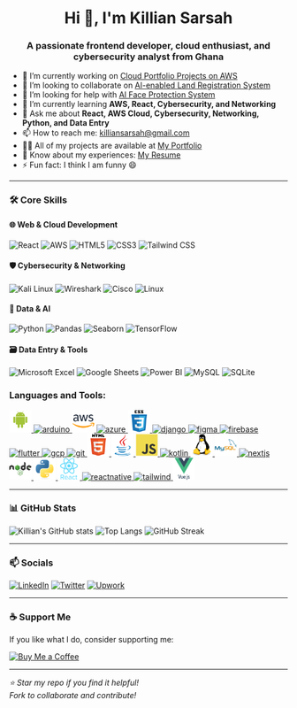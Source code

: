 <h1 align="center">Hi 👋, I'm Killian Sarsah</h1>
<h3 align="center">A passionate frontend developer, cloud enthusiast, and cybersecurity analyst from Ghana</h3>

- 🔭 I’m currently working on [Cloud Portfolio Projects on AWS](https://github.com/KillianSarsah/cloud-projects)
- 👯 I’m looking to collaborate on [AI-enabled Land Registration System](https://github.com/KillianSarsah/land-registry-AI)
- 🤝 I’m looking for help with [AI Face Protection System](https://github.com/KillianSarsah/ai-face-protection)
- 🌱 I’m currently learning **AWS, React, Cybersecurity, and Networking**
- 💬 Ask me about **React, AWS Cloud, Cybersecurity, Networking, Python, and Data Entry**
- 📫 How to reach me: killiansarsah@gmail.com
- 👨‍💻 All of my projects are available at [My Portfolio](https://killiansarsah.github.io/)
- 📄 Know about my experiences: [My Resume](https://www.upwork.com/freelancers/~01e979827cca6d421f)
- ⚡ Fun fact: I think I am funny 😄

---

### 🛠️ Core Skills

#### 🌐 Web & Cloud Development
![React](https://img.shields.io/badge/-React-61DAFB?logo=react&logoColor=black)
![AWS](https://img.shields.io/badge/-AWS-232F3E?logo=amazonaws&logoColor=white)
![HTML5](https://img.shields.io/badge/-HTML5-E34F26?logo=html5&logoColor=white)
![CSS3](https://img.shields.io/badge/-CSS3-1572B6?logo=css3&logoColor=white)
![Tailwind CSS](https://img.shields.io/badge/-TailwindCSS-06B6D4?logo=tailwindcss&logoColor=white)

#### 🛡️ Cybersecurity & Networking
![Kali Linux](https://img.shields.io/badge/-Kali_Linux-557C94?logo=kalilinux&logoColor=white)
![Wireshark](https://img.shields.io/badge/-Wireshark-1679A7?logo=wireshark&logoColor=white)
![Cisco](https://img.shields.io/badge/-Networking-0A66C2?logo=cisco&logoColor=white)
![Linux](https://img.shields.io/badge/-Linux-FCC624?logo=linux&logoColor=black)

#### 🧠 Data & AI
![Python](https://img.shields.io/badge/-Python-3776AB?logo=python&logoColor=white)
![Pandas](https://img.shields.io/badge/-Pandas-150458?logo=pandas&logoColor=white)
![Seaborn](https://img.shields.io/badge/-Seaborn-3786A6?logo=python&logoColor=white)
![TensorFlow](https://img.shields.io/badge/-TensorFlow-FF6F00?logo=tensorflow&logoColor=white)

#### 🗃️ Data Entry & Tools
![Microsoft Excel](https://img.shields.io/badge/-Excel-217346?logo=microsoft-excel&logoColor=white)
![Google Sheets](https://img.shields.io/badge/-Google_Sheets-34A853?logo=googlesheets&logoColor=white)
![Power BI](https://img.shields.io/badge/-Power_BI-F2C811?logo=powerbi&logoColor=black)
![MySQL](https://img.shields.io/badge/-MySQL-4479A1?logo=mysql&logoColor=white)
![SQLite](https://img.shields.io/badge/-SQLite-003B57?logo=sqlite&logoColor=white)


<h3 align="left">Languages and Tools:</h3>
<p align="left"> <a href="https://developer.android.com" target="_blank" rel="noreferrer"> <img src="https://raw.githubusercontent.com/devicons/devicon/master/icons/android/android-original-wordmark.svg" alt="android" width="40" height="40"/> </a> <a href="https://www.arduino.cc/" target="_blank" rel="noreferrer"> <img src="https://cdn.worldvectorlogo.com/logos/arduino-1.svg" alt="arduino" width="40" height="40"/> </a> <a href="https://aws.amazon.com" target="_blank" rel="noreferrer"> <img src="https://raw.githubusercontent.com/devicons/devicon/master/icons/amazonwebservices/amazonwebservices-original-wordmark.svg" alt="aws" width="40" height="40"/> </a> <a href="https://azure.microsoft.com/en-in/" target="_blank" rel="noreferrer"> <img src="https://www.vectorlogo.zone/logos/microsoft_azure/microsoft_azure-icon.svg" alt="azure" width="40" height="40"/> </a> <a href="https://www.w3schools.com/css/" target="_blank" rel="noreferrer"> <img src="https://raw.githubusercontent.com/devicons/devicon/master/icons/css3/css3-original-wordmark.svg" alt="css3" width="40" height="40"/> </a> <a href="https://www.djangoproject.com/" target="_blank" rel="noreferrer"> <img src="https://cdn.worldvectorlogo.com/logos/django.svg" alt="django" width="40" height="40"/> </a> <a href="https://www.figma.com/" target="_blank" rel="noreferrer"> <img src="https://www.vectorlogo.zone/logos/figma/figma-icon.svg" alt="figma" width="40" height="40"/> </a> <a href="https://firebase.google.com/" target="_blank" rel="noreferrer"> <img src="https://www.vectorlogo.zone/logos/firebase/firebase-icon.svg" alt="firebase" width="40" height="40"/> </a> <a href="https://flutter.dev" target="_blank" rel="noreferrer"> <img src="https://www.vectorlogo.zone/logos/flutterio/flutterio-icon.svg" alt="flutter" width="40" height="40"/> </a> <a href="https://cloud.google.com" target="_blank" rel="noreferrer"> <img src="https://www.vectorlogo.zone/logos/google_cloud/google_cloud-icon.svg" alt="gcp" width="40" height="40"/> </a> <a href="https://git-scm.com/" target="_blank" rel="noreferrer"> <img src="https://www.vectorlogo.zone/logos/git-scm/git-scm-icon.svg" alt="git" width="40" height="40"/> </a> <a href="https://www.w3.org/html/" target="_blank" rel="noreferrer"> <img src="https://raw.githubusercontent.com/devicons/devicon/master/icons/html5/html5-original-wordmark.svg" alt="html5" width="40" height="40"/> </a> <a href="https://www.java.com" target="_blank" rel="noreferrer"> <img src="https://raw.githubusercontent.com/devicons/devicon/master/icons/java/java-original.svg" alt="java" width="40" height="40"/> </a> <a href="https://developer.mozilla.org/en-US/docs/Web/JavaScript" target="_blank" rel="noreferrer"> <img src="https://raw.githubusercontent.com/devicons/devicon/master/icons/javascript/javascript-original.svg" alt="javascript" width="40" height="40"/> </a> <a href="https://kotlinlang.org" target="_blank" rel="noreferrer"> <img src="https://www.vectorlogo.zone/logos/kotlinlang/kotlinlang-icon.svg" alt="kotlin" width="40" height="40"/> </a> <a href="https://www.linux.org/" target="_blank" rel="noreferrer"> <img src="https://raw.githubusercontent.com/devicons/devicon/master/icons/linux/linux-original.svg" alt="linux" width="40" height="40"/> </a> <a href="https://www.mysql.com/" target="_blank" rel="noreferrer"> <img src="https://raw.githubusercontent.com/devicons/devicon/master/icons/mysql/mysql-original-wordmark.svg" alt="mysql" width="40" height="40"/> </a> <a href="https://nextjs.org/" target="_blank" rel="noreferrer"> <img src="https://cdn.worldvectorlogo.com/logos/nextjs-2.svg" alt="nextjs" width="40" height="40"/> </a> <a href="https://nodejs.org" target="_blank" rel="noreferrer"> <img src="https://raw.githubusercontent.com/devicons/devicon/master/icons/nodejs/nodejs-original-wordmark.svg" alt="nodejs" width="40" height="40"/> </a> <a href="https://www.python.org" target="_blank" rel="noreferrer"> <img src="https://raw.githubusercontent.com/devicons/devicon/master/icons/python/python-original.svg" alt="python" width="40" height="40"/> </a> <a href="https://reactjs.org/" target="_blank" rel="noreferrer"> <img src="https://raw.githubusercontent.com/devicons/devicon/master/icons/react/react-original-wordmark.svg" alt="react" width="40" height="40"/> </a> <a href="https://reactnative.dev/" target="_blank" rel="noreferrer"> <img src="https://reactnative.dev/img/header_logo.svg" alt="reactnative" width="40" height="40"/> </a> <a href="https://tailwindcss.com/" target="_blank" rel="noreferrer"> <img src="https://www.vectorlogo.zone/logos/tailwindcss/tailwindcss-icon.svg" alt="tailwind" width="40" height="40"/> </a> <a href="https://vuejs.org/" target="_blank" rel="noreferrer"> <img src="https://raw.githubusercontent.com/devicons/devicon/master/icons/vuejs/vuejs-original-wordmark.svg" alt="vuejs" width="40" height="40"/> </a> </p>

---

### 📊 GitHub Stats
![Killian's GitHub stats](https://github-readme-stats.vercel.app/api?username=KillianSarsah&show_icons=true&theme=radical)
![Top Langs](https://github-readme-stats.vercel.app/api/top-langs/?username=KillianSarsah&layout=compact&theme=radical)
![GitHub Streak](https://streak-stats.demolab.com?user=KillianSarsah&theme=radical)

---

### 📫 Socials

[![LinkedIn](https://img.shields.io/badge/-LinkedIn-0077B5?logo=linkedin&logoColor=white)](https://linkedin.com/in/killiansarsah)
[![Twitter](https://img.shields.io/badge/-Twitter-1DA1F2?logo=twitter&logoColor=white)](https://twitter.com/killian25)
[![Upwork](https://img.shields.io/badge/-Upwork-6fda44?logo=upwork&logoColor=white)](https://www.upwork.com/freelancers/~01e979827cca6d421f)

---

### ☕ Support Me

If you like what I do, consider supporting me:

[![Buy Me a Coffee](https://img.shields.io/badge/-Buy%20me%20a%20coffee-FE5F55?logo=buymeacoffee&logoColor=white)](https://www.buymeacoffee.com/killian25)

---

_⭐ Star my repo if you find it helpful!_  
_Fork to collaborate and contribute!_
